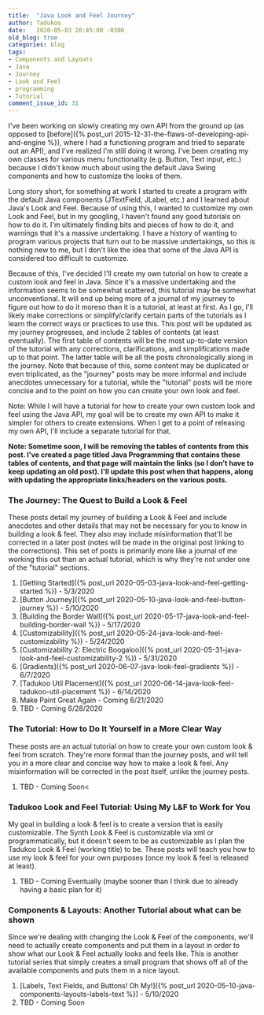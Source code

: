 ```yaml
---
title:  "Java Look and Feel Journey"
author: Tadukoo
date:   2020-05-03 20:45:00 -0300
old_blog: true
categories: blog
tags: 
- Components and Layouts
- Java
- Journey
- Look and Feel
- programming
- Tutorial
comment_issue_id: 31
---
```

I've been working on slowly creating my own API from the ground up (as opposed to [before]({% post_url 2015-12-31-the-flaws-of-developing-api-and-engine %}), where I had a functioning program and tried to separate out an API), 
and I've realized I'm still doing it wrong. I've been creating my own classes for various menu functionality (e.g. Button, Text input, etc.) because I didn't know much about using the default Java Swing components and how to 
customize the looks of them.

Long story short, for something at work I started to create a program with the default Java components (JTextField, JLabel, etc.) and I learned about Java's Look and Feel. Because of using this, I wanted to customize my own 
Look and Feel, but in my googling, I haven't found any good tutorials on how to do it. I'm ultimately finding bits and pieces of how to do it, and warnings that it's a massive undertaking. I have a history of wanting to program 
various projects that turn out to be massive undertakings, so this is nothing new to me, but I don't like the idea that some of the Java API is considered too difficult to customize.

Because of this, I've decided I'll create my own tutorial on how to create a custom look and feel in Java. Since it's a massive undertaking and the information seems to be somewhat scattered, this tutorial may be somewhat 
unconventional. It will end up being more of a journal of my journey to figure out how to do it moreso than it is a tutorial, at least at first. As I go, I'll likely make corrections or simplify/clarify certain parts of the 
tutorials as I learn the correct ways or practices to use this. This post will be updated as my journey progresses, and include 2 tables of contents (at least eventually). The first table of contents will be the most up-to-date 
version of the tutorial with any corrections, clarifications, and simplifications made up to that point. The latter table will be all the posts chronologically along in the journey. Note that because of this, some content may be 
duplicated or even triplicated, as the "journey" posts may be more informal and include anecdotes unnecessary for a tutorial, while the "tutorial" posts will be more concise and to the point on how you can create your own look 
and feel.

Note: While I will have a tutorial for how to create your own custom look and feel using the Java API, my goal will be to create my own API to make it simpler for others to create extensions. When I get to a point of releasing my 
own API, I'll include a separate tutorial for that.

<b>Note: Sometime soon, I will be removing the tables of contents from this post. I've created a page titled Java Programming that contains these tables of contents, and that page will maintain the links (so I don't have to keep 
updating an old post). I'll update this post when that happens, along with updating the appropriate links/headers on the various posts.</b>

### The Journey: The Quest to Build a Look & Feel
These posts detail my journey of building a Look & Feel and include anecdotes and other details that may not be necessary for you to know in building a look & feel. They also may include misinformation that'll be corrected 
in a later post (notes will be made in the original post linking to the corrections). This set of posts is primarily more like a journal of me working this out than an actual tutorial, which is why they're not under one of the 
"tutorial" sections.

1. [Getting Started]({% post_url 2020-05-03-java-look-and-feel-getting-started %}) - 5/3/2020
2. [Button Journey]({% post_url 2020-05-10-java-look-and-feel-button-journey %}) - 5/10/2020
3. [Building the Border Wall]({% post_url 2020-05-17-java-look-and-feel-building-border-wall %}) - 5/17/2020
4. [Customizability]({% post_url 2020-05-24-java-look-and-feel-customizability %}) - 5/24/2020
5. [Customizability 2: Electric Boogaloo]({% post_url 2020-05-31-java-look-and-feel-customizability-2 %}) - 5/31/2020
6. [Gradients]({% post_url 2020-06-07-java-look-feel-gradients %}) - 6/7/2020
7. [Tadukoo Util Placement]({% post_url 2020-06-14-java-look-feel-tadukoo-util-placement %}) - 6/14/2020
8. Make Paint Great Again - Coming 6/21/2020
9. TBD - Coming 6/28/2020

### The Tutorial: How to Do It Yourself in a More Clear Way
These posts are an actual tutorial on how to create your own custom look & feel from scratch. They're more formal than the journey posts, and will tell you in a more clear and concise way how to make a look & feel. Any 
misinformation will be corrected in the post itself, unlike the journey posts.

1. TBD - Coming Soon<

### Tadukoo Look and Feel Tutorial: Using My L&F to Work for You
My goal in building a look & feel is to create a version that is easily customizable. The Synth Look & Feel is customizable via xml or programmatically, but it doesn't seem to be as customizable as I plan the Tadukoo 
Look & Feel (working title) to be. These posts will teach you how to use my look & feel for your own purposes (once my look & feel is released at least).

1. TBD - Coming Eventually (maybe sooner than I think due to already having a basic plan for it)

### Components & Layouts: Another Tutorial about what can be shown
Since we're dealing with changing the Look & Feel of the components, we'll need to actually create components and put them in a layout in order to show what our Look & Feel actually looks and feels like. This is another 
tutorial series that simply creates a small program that shows off all of the available components and puts them in a nice layout.

1. [Labels, Text Fields, and Buttons! Oh My!]({% post_url 2020-05-10-java-components-layouts-labels-text %}) - 5/10/2020
2. TBD - Coming Soon
